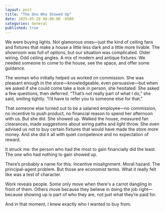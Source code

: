 ```yaml
---
layout: post
title: "The One Who Showed Up"
date: 2025-05-28 00:00:00 -0500
categories: General
published: true
---
```


We were buying lights. Not glamorous ones—just the kind of ceiling fans and fixtures that make a house a little less dark and a little more livable. The showroom was full of options, but our situation was complicated. Older wiring. Odd ceiling angles. A mix of modern and antique fixtures. We needed someone to come to the house, see the space, and offer some guidance.

The woman who initially helped us worked on commission. She was pleasant enough in the store—knowledgeable, even persuasive—but when we asked if she could come take a look in person, she hesitated. She asked a few questions, then deferred. “That’s not really part of what I do,” she said, smiling tightly. “I’d have to refer you to someone else for that.”

That someone else turned out to be a salaried employee—no commission, no incentive to push product, no financial reason to spend her afternoon with us. But she did. She showed up. Walked the house, measured fan clearances, made suggestions about wiring paths and light throw. She even advised us not to buy certain fixtures that would have made the store more money. And she did it all with quiet competence and no expectation of reward.

It struck me: the person who had the most to gain financially did the least. The one who had nothing to gain showed up.

There’s probably a name for this. Incentive misalignment. Moral hazard. The principal-agent problem. But those are economist terms. What it really felt like was a test of character.

Work reveals people. Some only move when there's a carrot dangling in front of them. Others move because they believe in doing the job right—because showing up is part of who they are, not just what they’re paid for.

And in that moment, I knew exactly who I wanted to buy from.
